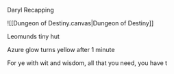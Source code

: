 Daryl Recapping

![[Dungeon of Destiny.canvas|Dungeon of Destiny]]

Leomunds tiny hut

Azure glow turns yellow after 1 minute

For ye with wit and wisdom, all that you need, you have t